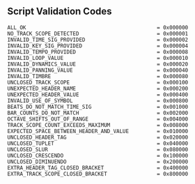 ## Script Validation Codes
	
	ALL_OK											= 0x000000
	NO_TRACK_SCOPE_DETECTED							= 0x000001
	INVALID_TIME_SIG_PROVIDED						= 0x000002
	INVALID_KEY_SIG_PROVIDED						= 0x000004
	INVALID_TEMPO_PROVIDED							= 0x000008
	INVALID_LOOP_VALUE								= 0x000010
	INVALID_DYNAMICS_VALUE							= 0x000020
	INVALID_PANNING_VALUE							= 0x000040
	INVALID_TIMBRE									= 0x000080
	UNCLOSED_TRACK_SCOPE							= 0x000100
	UNEXPECTED_HEADER_NAME							= 0x000200
	UNEXPECTED_HEADER_VALUE							= 0x000400
	INVALID_USE_OF_SYMBOL							= 0x000800
	BEATS_DO_NOT_MATCH_TIME_SIG						= 0x001000
	BAR_COUNTS_DO_NOT_MATCH							= 0x002000
	OCTAVE_SHIFTS_OUT_OF_RANGE						= 0x004000
	TRACK_SCOPE_COUNT_EXCEEDS_MAXIMUM				= 0x008000
	EXPECTED_SPACE_BETWEEN_HEADER_AND_VALUE			= 0x010000
	UNCLOSED_HEADER_TAG								= 0x020000
	UNCLOSED_TUPLET									= 0x040000
	UNCLOSED_SLUR									= 0x080000
	UNCLOSED_CRESCENDO								= 0x100000
	UNCLOSED_DIMINUENDO								= 0x200000
	EXTRA_HEADER_TAG_CLOSED_BRACKET					= 0x400000
	EXTRA_TRACK_SCOPE_CLOSED_BRACKET				= 0x800000 	